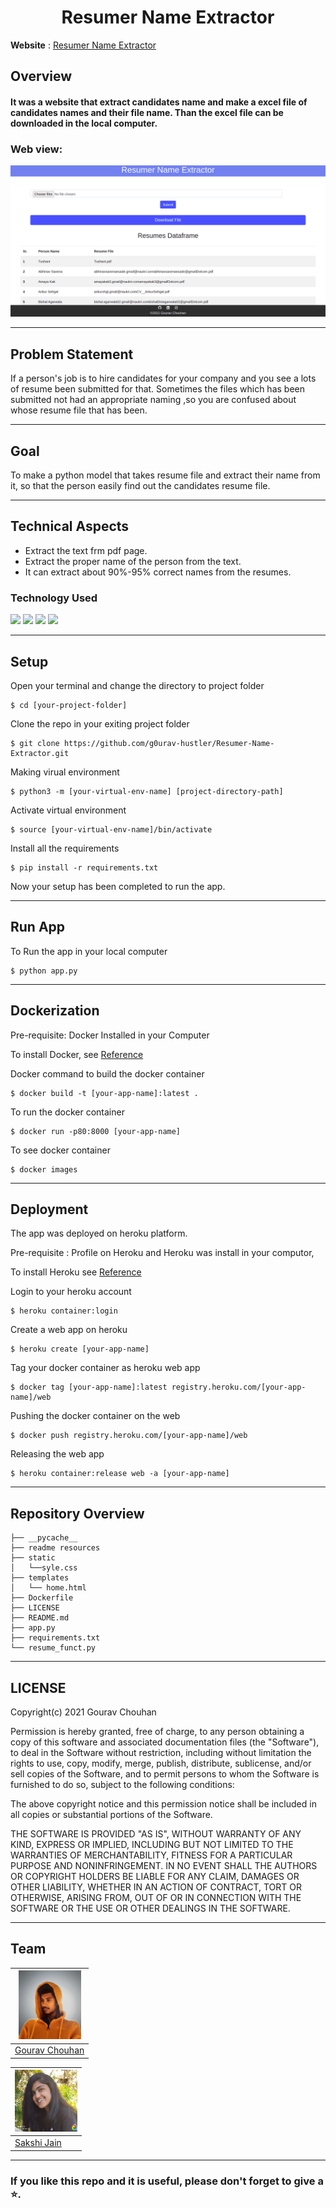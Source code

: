 
<h1 align="center" >Resumer Name Extractor</h1>

**Website** : [Resumer Name Extractor](https://resumer-name-extractor.onrender.com)


## Overview
#### It was a website that extract candidates name and make a excel file of candidates names and their file name. Than the excel file can be downloaded in the local computer. 
### Web view:
![](https://github.com/g0urav-hustler/Resumer-Name-Extractor/blob/master/readme%20resources/website%20image.png)

----------------------------
## Problem Statement

If a person's job is to hire candidates for your company and you see a lots of resume been submitted for that. Sometimes the files which has been submitted not had an appropriate naming ,so you are confused about whose resume file that has been.

----------------------------
## Goal
To make a python model that takes resume file and extract their name from it,  so that the person easily find out the candidates resume file.

----------------------------
## Technical Aspects
- Extract the text frm pdf page.
- Extract the proper name of the person from the text.
- It can extract about 90%-95% correct names from the resumes.

### Technology Used 
![](https://img.shields.io/badge/Python-3.7-blue.svg)
![](https://img.shields.io/badge/Flask-1.1.1-blue.svg)
![](https://img.shields.io/badge/Docker-20.10.12-blue.svg)
![](https://img.shields.io/badge/Heroku-7.59.1-blue.svg)

----------------------------
## Setup

Open your terminal and change the directory to project folder
```
$ cd [your-project-folder]
```
Clone the repo in your exiting project folder
```
$ git clone https://github.com/g0urav-hustler/Resumer-Name-Extractor.git
```
Making virual environment 
```
$ python3 -m [your-virtual-env-name] [project-directory-path]
```
Activate virtual environment 
```
$ source [your-virtual-env-name]/bin/activate
```
Install all the requirements
```
$ pip install -r requirements.txt
```
Now your setup has been completed to run the app.

----------------------------
## Run App
To Run the app in your local computer
```
$ python app.py
```
----------------------------
## Dockerization
Pre-requisite: Docker Installed in your Computer 

To install Docker, see [Reference](https://runnable.com/docker/getting-started/)

Docker command to build the docker container
```
$ docker build -t [your-app-name]:latest .
 ```
To run the docker container
``` 
$ docker run -p80:8000 [your-app-name]
```
To see docker container 
```
$ docker images
```

----------------------------
## Deployment
The app was deployed on heroku platform.

Pre-requisite : Profile on Heroku and Heroku was install in your computor,

To install Heroku see [Reference](https://devcenter.heroku.com/articles/heroku-cli)

Login to your heroku account
```
$ heroku container:login
```
Create a web app on heroku
```
$ heroku create [your-app-name]
```
Tag your docker container as heroku web app
```
$ docker tag [your-app-name]:latest registry.heroku.com/[your-app-name]/web
```
Pushing the docker container on the web
```
$ docker push registry.heroku.com/[your-app-name]/web
```
Releasing the web app
```
$ heroku container:release web -a [your-app-name]
```

----------------------------
## Repository Overview
```
├── __pycache__
├── readme resources
├── static 
│   └──syle.css
├── templates
│   └── home.html
├── Dockerfile
├── LICENSE
├── README.md
├── app.py
├── requirements.txt
└── resume_funct.py
```

----------------------------
## LICENSE
Copyright(c) 2021 Gourav Chouhan

Permission is hereby granted, free of charge, to any person obtaining a copy of this software and associated documentation files (the "Software"), to deal in the Software without restriction, including without limitation the rights to use, copy, modify, merge, publish, distribute, sublicense, and/or sell copies of the Software, and to permit persons to whom the Software is furnished to do so, subject to the following conditions:

The above copyright notice and this permission notice shall be included in all copies or substantial portions of the Software.

THE SOFTWARE IS PROVIDED "AS IS", WITHOUT WARRANTY OF ANY KIND, EXPRESS OR IMPLIED, INCLUDING BUT NOT LIMITED TO THE WARRANTIES OF MERCHANTABILITY, FITNESS FOR A PARTICULAR PURPOSE AND NONINFRINGEMENT. IN NO EVENT SHALL THE AUTHORS OR COPYRIGHT HOLDERS BE LIABLE FOR ANY CLAIM, DAMAGES OR OTHER LIABILITY, WHETHER IN AN ACTION OF CONTRACT, TORT OR OTHERWISE, ARISING FROM, OUT OF OR IN CONNECTION WITH THE SOFTWARE OR THE USE OR OTHER DEALINGS IN THE SOFTWARE.

----------------------------
## Team
<img src = "https://github.com/g0urav-hustler/Resumer-Name-Extractor/blob/master/readme%20resources/Profile.png" width = 100> |
-|
[Gourav Chouhan](https://github.com/g0urav-hustler) |


<img src = "readme resources/Sakshi Profile.jpeg" width = 100> |
-|
[Sakshi Jain](https://github.com/sakshi4235) | 

----------------------------

### If you like this repo and it is useful, please don't forget to give a ⭐.


